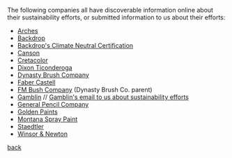 The following companies all have discoverable information online about their
sustainability efforts, or submitted information to us about their efforts:

*    [Arches](https://arches-papers.com/arches-vs-sustainable-development/)
*    [Backdrop](https://www.backdrophome.com/pages/about)
 *   [Backdrop's Climate Neutral Certification](https://www.climateneutral.org/brand/backdrop)
*    [Canson](https://en.canson.com/commitments/combating-climate-change)
*    [Cretacolor](https://www.cretacolor.com/en/passion-en/umweltschutz/)
*    [Dixon Ticonderoga](https://dixonticonderogacompany.com/terracycle/)
*    [Dynasty Brush Company](https://dynastybrush.com/company/)
*    [Faber Castell](https://www.fabercastell.com/pages/sustainability)
*    [FM Bush Company](https://www.fmbrush.com/company/) (Dynasty Brush Co. parent)
*    [Gamblin](https://gamblincolors.com/reclaimed-earth-colors/) // [Gamblin's email to us about sustainability efforts](./gamblin.txt)
*    [General Pencil Company](https://www.generalpencil.com/values.html)
*    [Golden Paints](https://goldenpaints.com/healthsafety_health_index)
*    [Montana Spray Paint](https://www.montana-cans.com/en/safety-environment)
*    [Staedtler](https://www.staedtler.com/intl/en/company/about-staedtler/sustainability-and-protection-of-the-environment/)
*    [Winsor & Newton](https://www.winsornewton.com/na/heritage/our-ethics/)

[back](./)
